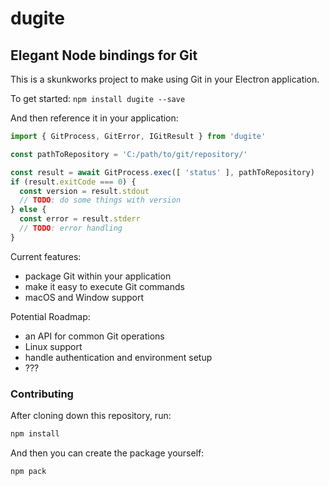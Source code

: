 # dugite
## Elegant Node bindings for Git

This is a skunkworks project to make using Git in your Electron application.

To get started: `npm install dugite --save`

And then reference it in your application:

```js
import { GitProcess, GitError, IGitResult } from 'dugite'

const pathToRepository = 'C:/path/to/git/repository/'

const result = await GitProcess.exec([ 'status' ], pathToRepository)
if (result.exitCode === 0) {
  const version = result.stdout
  // TODO: do some things with version
} else {
  const error = result.stderr
  // TODO: error handling
}
```

Current features:

 - package Git within your application
 - make it easy to execute Git commands
 - macOS and Window support

Potential Roadmap:

 - an API for common Git operations
 - Linux support
 - handle authentication and environment setup
 - ???


### Contributing

After cloning down this repository, run:

```sh
npm install
```

And then you can create the package yourself:

```sh
npm pack
```
